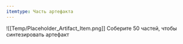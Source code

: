 ```yaml
---
itemtype: Часть артефакта
---
```

![[Temp/Placeholder_Artifact_Item.png]]
Соберите 50 частей, чтобы синтезировать артефакт
